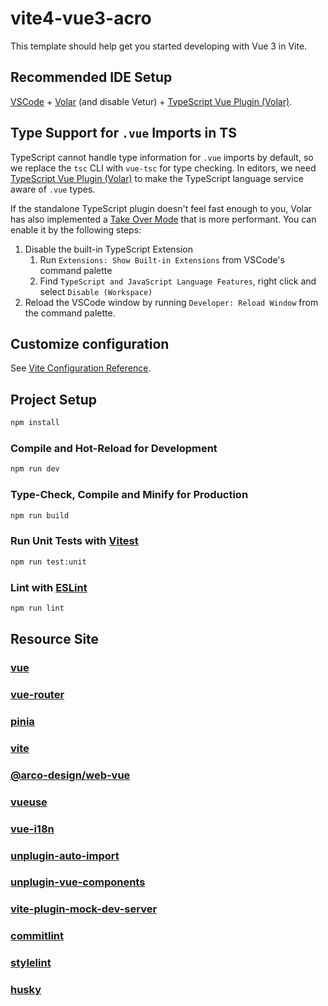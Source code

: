 # vite4-vue3-acro

This template should help get you started developing with Vue 3 in Vite.

## Recommended IDE Setup

[VSCode](https://code.visualstudio.com/) + [Volar](https://marketplace.visualstudio.com/items?itemName=Vue.volar) (and disable Vetur) + [TypeScript Vue Plugin (Volar)](https://marketplace.visualstudio.com/items?itemName=Vue.vscode-typescript-vue-plugin).

## Type Support for `.vue` Imports in TS

TypeScript cannot handle type information for `.vue` imports by default, so we replace the `tsc` CLI with `vue-tsc` for type checking. In editors, we need [TypeScript Vue Plugin (Volar)](https://marketplace.visualstudio.com/items?itemName=Vue.vscode-typescript-vue-plugin) to make the TypeScript language service aware of `.vue` types.

If the standalone TypeScript plugin doesn't feel fast enough to you, Volar has also implemented a [Take Over Mode](https://github.com/johnsoncodehk/volar/discussions/471#discussioncomment-1361669) that is more performant. You can enable it by the following steps:

1. Disable the built-in TypeScript Extension
   1. Run `Extensions: Show Built-in Extensions` from VSCode's command palette
   2. Find `TypeScript and JavaScript Language Features`, right click and select `Disable (Workspace)`
2. Reload the VSCode window by running `Developer: Reload Window` from the command palette.

## Customize configuration

See [Vite Configuration Reference](https://vitejs.dev/config/).

## Project Setup

```sh
npm install
```

### Compile and Hot-Reload for Development

```sh
npm run dev
```

### Type-Check, Compile and Minify for Production

```sh
npm run build
```

### Run Unit Tests with [Vitest](https://vitest.dev/)

```sh
npm run test:unit
```

### Lint with [ESLint](https://eslint.org/)

```sh
npm run lint
```

## Resource Site

### [vue](https://cn.vuejs.org/)

### [vue-router](https://router.vuejs.org/zh)

### [pinia](https://pinia.vuejs.org/zh/index.html)

### [vite](https://vitejs.dev/)

### [@arco-design/web-vue](https://arco.design/vue)

### [vueuse](https://vueuse.org/)

### [vue-i18n](https://kazupon.github.io/vue-i18n/)

### [unplugin-auto-import](https://github.com/antfu/unplugin-auto-import)

### [unplugin-vue-components](https://github.com/antfu/unplugin-vue-components)

### [vite-plugin-mock-dev-server](https://github.com/pengzhanbo/vite-plugin-mock-dev-server)
### [commitlint](https://commitlint.js.org/#/)
### [stylelint](https://stylelint.io/)
### [husky](https://typicode.github.io/husky/#/)




